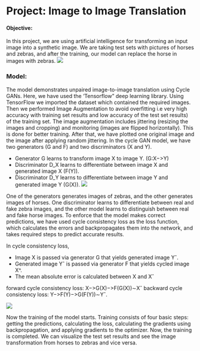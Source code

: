 # Project: Image to Image Translation
#### Objective:
In this project, we are using artificial intelligence for transforming an input image into a synthetic image. We are taking test sets with pictures of horses and zebras, and after the training, our model can replace the horse in images with zebras.
![](https://github.com/rakshit1401/Demo/blob/master/image4.jpeg)

### Model:
The model demonstrates unpaired image-to-image translation using Cycle GANs. Here, we have used the ‘Tensorflow” deep learning library.
Using TensorFlow we imported the dataset which contained the required images. Then we performed Image Augmentation to avoid overfitting i.e very high accuracy with training set results and low accuracy of the test set results) of the training set. The image augmentation includes jittering (resizing the images and cropping) and monitoring (images are flipped horizontally). This is done for better training.
After that, we have plotted one original image and the image after applying random jittering. 
In the cycle GAN model, we have two generators (G and F) and two discriminators (X and Y).

* Generator G learns to transform image X to image Y. (G:X−>Y)
* Discriminator D_X learns to differentiate between image X and generated image X (F(Y)).
* Discriminator D_Y learns to differentiate between image Y and generated image Y (G(X)).
![](https://github.com/rakshit1401/Demo/blob/master/image1.jpeg)

One of the generators generates images of zebras, and the other generates images of horses. One discriminator learns to differentiate between real and fake zebra images, and the other model learns to distinguish between real and fake horse images. 
To enforce that the model makes correct predictions, we have used cycle consistency loss as the loss function, which calculates the errors and backpropagates them into the network, and takes required steps to predict accurate results.

In cycle consistency loss,
-   Image X is passed via generator G that yields generated image Yˆ.
-	Generated image  Yˆ is passed via generator F that yields cycled image X^.
-	The mean absolute error is calculated between X and Xˆ

forward cycle consistency loss: X−>G(X)−>F(G(X))∼Xˆ
backward cycle consistency loss: Y−>F(Y)−>G(F(Y))∼Yˆ.

![](https://github.com/rakshit1401/Demo/blob/master/image5.jpeg)

Now the training of the model starts. Training consists of four basic steps: getting the predictions, calculating the loss, calculating the gradients using backpropagation, and applying gradients to the optimizer. Now, the training is completed. We can visualize the test set results and see the image transformation from horses to zebras and vice versa.
